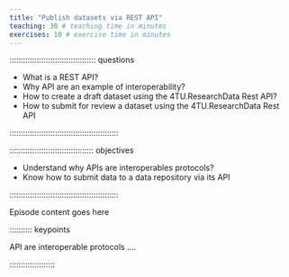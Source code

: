 ```yaml
---
title: "Publish datasets via REST API"
teaching: 30 # teaching time in minutes
exercises: 10 # exercise time in minutes
---
```


:::::::::::::::::::::::::::::::::::::: questions 

- What is a REST API?
- Why API are an example of interoperability?
- How to create a draft dataset using the 4TU.ResearchData Rest API?
- How to submit for review a dataset using the 4TU.ResearchData Rest API

::::::::::::::::::::::::::::::::::::::::::::::::

::::::::::::::::::::::::::::::::::::: objectives

- Understand why APIs are interoperables protocols?
- Know how to submit data to a data repository via its API

::::::::::::::::::::::::::::::::::::::::::::::::

Episode content goes here

:::::::::: keypoints

API are interoperable protocols ....


::::::::::::::::::::
